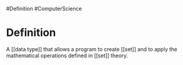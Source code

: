 #Definition #ComputerScience 

# Definition

A [[data type]] that allows a program to create [[set]] and to apply the mathematical operations defined in [[set]] theory.